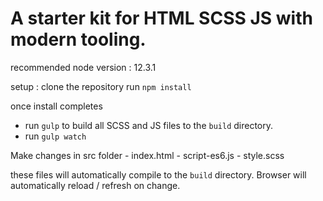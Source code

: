 # A starter kit for HTML SCSS JS with modern tooling.

recommended node version : 12.3.1

setup :
clone the repository
run `npm install`

once install completes
- run `gulp` to build all SCSS and JS files to the `build` directory.
- run `gulp watch`

Make changes in src folder
    - index.html
    - script-es6.js
    - style.scss
    
these files will automatically compile to the `build` directory. Browser will automatically reload / refresh on change. 
